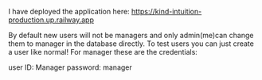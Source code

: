 I have deployed the application here:
https://kind-intuition-production.up.railway.app

By default new users will not be managers and only admin(me)can change them to manager in the database directly.
To test users you can just create a user like normal! For manager these are the credentials:

user ID: Manager
password: manager
